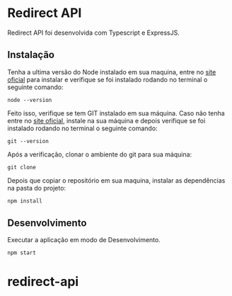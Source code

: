 # Redirect API

Redirect API foi desenvolvida com Typescript e ExpressJS.


## Instalação

Tenha a ultima versão do Node instalado em sua maquina, entre no [site oficial](https://nodejs.org/en/) para instalar e verifique se foi instalado rodando no terminal o seguinte comando:

```node
node --version
```

Feito isso, verifique se tem GIT instalado em sua máquina. Caso não tenha entre no [site oficial](https://git-scm.com/), instale na sua máquina e depois verifique se foi instalado rodando no terminal o seguinte comando:

```git
git --version
```

Após a verificação, clonar o ambiente do git para sua máquina:

```git
git clone 
```

Depois que copiar o repositório em sua maquina, instalar as dependências na pasta do projeto:

```bash
npm install
```


## Desenvolvimento

Executar a aplicação em modo de Desenvolvimento.

```bash
npm start
```
# redirect-api
